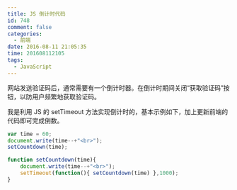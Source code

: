 ```yaml
---
title: JS 倒计时代码
id: 748
comment: false
categories:
  - 前端
date: 2016-08-11 21:05:35
time: 201608112105
tags:
  - JavaScript
---
```


网站发送验证码后，通常需要有一个倒计时器。在倒计时期间关闭“获取验证码”按钮，以防用户频繁地获取验证码。

我是利用 JS 的 setTimeout 方法实现倒计时的，基本示例如下，加上更新前端的代码即可完成倒数。
<!--more-->

``` js
var time = 60;
document.write(time--+"<br>"); 
setCountdown(time);

function setCountdown(time){
	document.write(time--+"<br>"); 
	setTimeout(function(){ setCountdown(time) },1000);
}
```